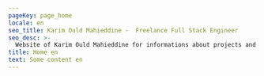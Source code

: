 ```yaml
---
pageKey: page_home
locale: en
seo_title: Karim Ould Mahieddine -  Freelance Full Stack Engineer
seo_desc: >-
  Website of Karim Ould Mahieddine for informations about projects and more. Feel free to contact any time.
title: Home en
text: Some content en
---
```

